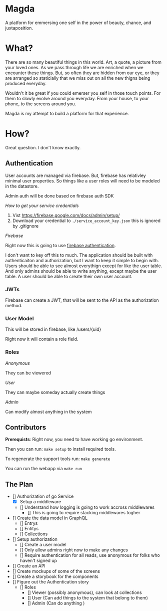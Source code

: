 # Magda

A platform for emmersing one self in the power of beauty, chance, and juxtaposition.

# What?

There are so many beautiful things in this world. Art, a quote, a picture from your loved ones. As we pass through life we are enriched when we encounter these things. But, so often they are hidden from our eye, or they are arranged so staticially that we miss out on all the new thigns being produced everyday.

Wouldn't it be great if you could emerser you self in those touch points. For them to slowly evolve around you everyday. From your house, to your phone, to the screens around you.

Magda is my attempt to build a platform for that experience.

# How?

Great question. I don't know exactly.

## Authentication 

User accounts are managed via firebase. But, firebase has relativley minimal user properties. So things like a user roles will need to be modeled in the datastore.

Admin auth will be done based on firebase auth SDK

*How to get your service credentials*

1. Vist https://firebase.google.com/docs/admin/setup/
2. Download your credential to `./service_account_key.json` this is ignored by .gitignore

*Firebase*

Right now this is going to use [firebase authentication](https://firebase.google.com/docs/auth/).

I don't want to key off this to much. The application should be built with authenticaiton and authorization, but I want to keep it simple to begin with. Users should be able to see almost everythign except for like the user table. And only admins should be able to write anything, except maybe the user table. A user should be able to create their own user account.

### JWTs 

Firebase can create a JWT, that will be sent to the API as the authorization method.

### User Model

This will be stored in firebase, like /users/{uid}

Right now it will contain a role field.

### Roles

*Anonymous*

They can be viewered

*User*

They can maybe someday actually create things

*Admin*

Can modify almost anything in the system


## Contributors

**Prerequists**: Right now, you need to have working go environment.

Then you can run: `make setup` to install required tools.

To regenerate the support tools run: `make generate`

You can run the webapp via `make run`

## The Plan

- [] Authorization of go Service
    - [X] Setup a middleware
    - [] Understand how logging is going to work accross middlewares
        - [] This is going to require stacking middlewares togher
- [] Create the data model in GraphQL
    - [] Entrys
    - [] Entitys
    - [] Collections
- [] Setup authorization
    - [] Create a user model
    - [] Only allow admins right now to make any changes
    - [] Require authentication for all reads, use anonymous for folks who haven't signed up
- [] Create an API
- [] Create mockups of some of the screens
- [] Create a storybook for the components
- [] Figure out the Authentication story
    - [] Roles
        - [] Viewer (possibly anonymous), can look at collections
        - [] User (Can add things to the system that belong to them)
        - [] Admin (Can do anything )
